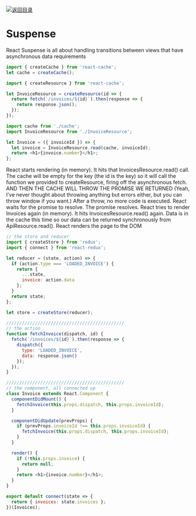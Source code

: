 [![返回目录](https://parg.co/UY3)](https://parg.co/U0I)

# Suspense

React Suspense is all about handling transitions between views that have asynchronous data requirements

```js
import { createCache } from 'react-cache';
let cache = createCache();

import { createResource } from 'react-cache';

let InvoiceResource = createResource(id => {
  return fetch(`/invoices/${id}`).then(response => {
    return response.json();
  });
});
```

```js
import cache from './cache';
import InvoiceResource from './InvoiceResource';

let Invoice = ({ invoiceId }) => {
  let invoice = InvoiceResource.read(cache, invoiceId);
  return <h1>{invoice.number}</h1>;
};
```

React starts rendering (in memory).
It hits that InvoicesResource.read() call.
The cache will be empty for the key (the id is the key) so it will call the function we provided to createResource, firing off the asynchronous fetch.
AND THEN THE CACHE WILL THROW THE PROMISE WE RETURNED (Yeah, I’ve never thought about throwing anything but errors either, but you can throw window if you want.) After a throw, no more code is executed.
React waits for the promise to resolve.
The promise resolves.
React tries to render Invoices again (in memory).
It hits InvoicesResource.read() again.
Data is in the cache this time so our data can be returned synchronously from ApiResource.read().
React renders the page to the DOM

```js
// the store and reducer
import { createStore } from 'redux';
import { connect } from 'react-redux';

let reducer = (state, action) => {
  if (action.type === 'LOADED_INVOICE') {
    return {
      ...state,
      invoice: action.data
    };
  }
  return state;
};

let store = createStore(reducer);

/////////////////////////////////////////////
// the action
function fetchInvoice(dispatch, id) {
  fetch(`/invoices/${id}`).then(response => {
    dispatch({
      type: 'LOADED_INVOICE',
      data: response.json()
    });
  });
}

/////////////////////////////////////////////
// the component, all connected up
class Invoice extends React.Component {
  componentDidMount() {
    fetchInvoice(this.props.dispatch, this.props.invoiceId);
  }

  componentDidUpdate(prevProps) {
    if (prevProps.invoiceId !== this.props.invoiceId) {
      fetchInvoice(this.props.dispatch, this.props.invoiceId);
    }
  }

  render() {
    if (!this.props.invoice) {
      return null;
    }
    return <h1>{invoice.number}</h1>;
  }
}

export default connect(state => {
  return { invoices: state.invoices };
})(Invoices);
```

